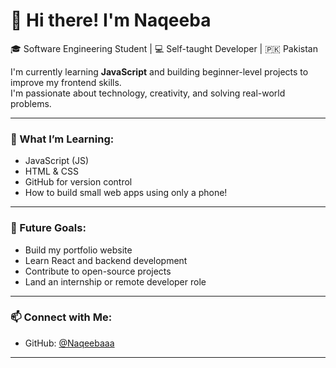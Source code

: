 # 👋 Hi there! I'm Naqeeba  
🎓 Software Engineering Student | 💻 Self-taught Developer | 🇵🇰 Pakistan

I'm currently learning **JavaScript** and building beginner-level projects to improve my frontend skills.  
I'm passionate about technology, creativity, and solving real-world problems.

---

### 🌱 What I’m Learning:
- JavaScript (JS)
- HTML & CSS
- GitHub for version control
- How to build small web apps using only a phone!

---

### 🧠 Future Goals:
- Build my portfolio website
- Learn React and backend development
- Contribute to open-source projects
- Land an internship or remote developer role

---

### 📫 Connect with Me:
- GitHub: [@Naqeebaaa](https://github.com/Naqeebaaa)

---
